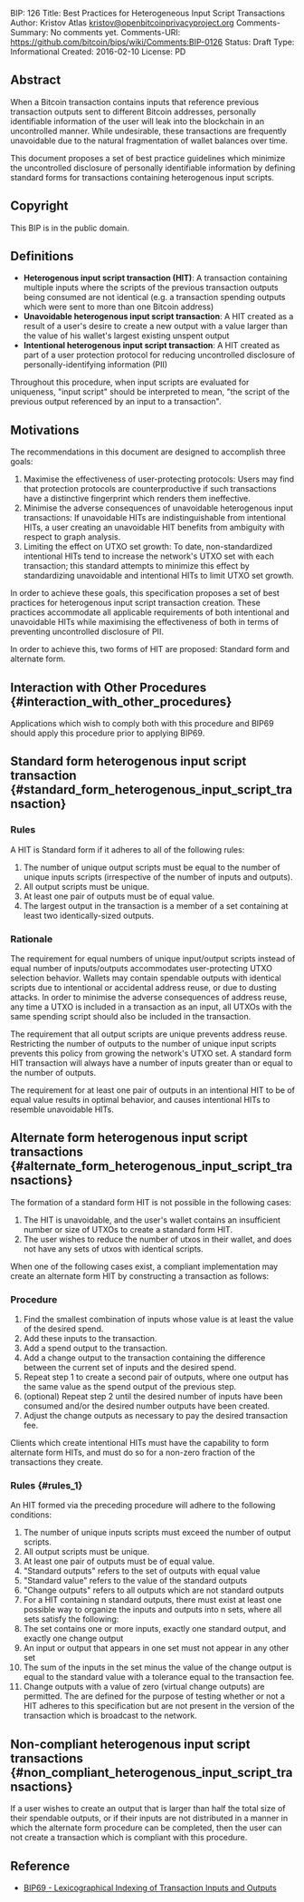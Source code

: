 BIP: 126
Title: Best Practices for Heterogeneous Input Script Transactions
Author: Kristov Atlas <kristov@openbitcoinprivacyproject.org>
Comments-Summary: No comments yet.
Comments-URI: https://github.com/bitcoin/bips/wiki/Comments:BIP-0126
Status: Draft
Type: Informational
Created: 2016-02-10
License: PD

## Abstract

When a Bitcoin transaction contains inputs that reference previous
transaction outputs sent to different Bitcoin addresses, personally
identifiable information of the user will leak into the blockchain in an
uncontrolled manner. While undesirable, these transactions are
frequently unavoidable due to the natural fragmentation of wallet
balances over time.

This document proposes a set of best practice guidelines which minimize
the uncontrolled disclosure of personally identifiable information by
defining standard forms for transactions containing heterogenous input
scripts.

## Copyright

This BIP is in the public domain.

## Definitions

-   **Heterogenous input script transaction (HIT)**: A transaction
containing multiple inputs where the scripts of the previous
transaction outputs being consumed are not identical (e.g. a
transaction spending outputs which were sent to more than one
Bitcoin address)
-   **Unavoidable heterogenous input script transaction**: A HIT created
as a result of a user's desire to create a new output with a value
larger than the value of his wallet\'s largest existing unspent
output
-   **Intentional heterogenous input script transaction**: A HIT created
as part of a user protection protocol for reducing uncontrolled
disclosure of personally-identifying information (PII)

Throughout this procedure, when input scripts are evaluated for
uniqueness, \"input script\" should be interpreted to mean, \"the script
of the previous output referenced by an input to a transaction\".

## Motivations

The recommendations in this document are designed to accomplish three
goals:

1.  Maximise the effectiveness of user-protecting protocols: Users may
find that protection protocols are counterproductive if such
transactions have a distinctive fingerprint which renders them
ineffective.
2.  Minimise the adverse consequences of unavoidable heterogenous input
transactions: If unavoidable HITs are indistinguishable from
intentional HITs, a user creating an unavoidable HIT benefits from
ambiguity with respect to graph analysis.
3.  Limiting the effect on UTXO set growth: To date, non-standardized
intentional HITs tend to increase the network\'s UTXO set with each
transaction; this standard attempts to minimize this effect by
standardizing unavoidable and intentional HITs to limit UTXO set
growth.

In order to achieve these goals, this specification proposes a set of
best practices for heterogenous input script transaction creation. These
practices accommodate all applicable requirements of both intentional
and unavoidable HITs while maximising the effectiveness of both in terms
of preventing uncontrolled disclosure of PII.

In order to achieve this, two forms of HIT are proposed: Standard form
and alternate form.

## Interaction with Other Procedures {#interaction_with_other_procedures}

Applications which wish to comply both with this procedure and BIP69
should apply this procedure prior to applying BIP69.

## Standard form heterogenous input script transaction {#standard_form_heterogenous_input_script_transaction}

### Rules

A HIT is Standard form if it adheres to all of the following rules:

1.  The number of unique output scripts must be equal to the number of
unique inputs scripts (irrespective of the number of inputs and
outputs).
2.  All output scripts must be unique.
3.  At least one pair of outputs must be of equal value.
4.  The largest output in the transaction is a member of a set
containing at least two identically-sized outputs.

### Rationale

The requirement for equal numbers of unique input/output scripts instead
of equal number of inputs/outputs accommodates user-protecting UTXO
selection behavior. Wallets may contain spendable outputs with identical
scripts due to intentional or accidental address reuse, or due to
dusting attacks. In order to minimise the adverse consequences of
address reuse, any time a UTXO is included in a transaction as an input,
all UTXOs with the same spending script should also be included in the
transaction.

The requirement that all output scripts are unique prevents address
reuse. Restricting the number of outputs to the number of unique input
scripts prevents this policy from growing the network's UTXO set. A
standard form HIT transaction will always have a number of inputs
greater than or equal to the number of outputs.

The requirement for at least one pair of outputs in an intentional HIT
to be of equal value results in optimal behavior, and causes intentional
HITs to resemble unavoidable HITs.

## Alternate form heterogenous input script transactions {#alternate_form_heterogenous_input_script_transactions}

The formation of a standard form HIT is not possible in the following
cases:

1.  The HIT is unavoidable, and the user's wallet contains an
insufficient number or size of UTXOs to create a standard form HIT.
2.  The user wishes to reduce the number of utxos in their wallet, and
does not have any sets of utxos with identical scripts.

When one of the following cases exist, a compliant implementation may
create an alternate form HIT by constructing a transaction as follows:

### Procedure

1.  Find the smallest combination of inputs whose value is at least the
value of the desired spend.
1.  Add these inputs to the transaction.
2.  Add a spend output to the transaction.
3.  Add a change output to the transaction containing the difference
between the current set of inputs and the desired spend.
2.  Repeat step 1 to create a second pair of outputs, where one output
has the same value as the spend output of the previous step.
3.  (optional) Repeat step 2 until the desired number of inputs have
been consumed and/or the desired number outputs have been created.
4.  Adjust the change outputs as necessary to pay the desired
transaction fee.

Clients which create intentional HITs must have the capability to form
alternate form HITs, and must do so for a non-zero fraction of the
transactions they create.

### Rules {#rules_1}

An HIT formed via the preceding procedure will adhere to the following
conditions:

1.  The number of unique inputs scripts must exceed the number of output
scripts.
2.  All output scripts must be unique.
3.  At least one pair of outputs must be of equal value.
1.  \"Standard outputs\" refers to the set of outputs with equal
value
2.  \"Standard value\" refers to the value of the standard outputs
3.  \"Change outputs\" refers to all outputs which are not standard
outputs
4.  For a HIT containing n standard outputs, there must exist at least
one possible way to organize the inputs and outputs into n sets,
where all sets satisfy the following:
1.  The set contains one or more inputs, exactly one standard
output, and exactly one change output
2.  An input or output that appears in one set must not appear in
any other set
3.  The sum of the inputs in the set minus the value of the change
output is equal to the standard value with a tolerance equal to
the transaction fee.
4.  Change outputs with a value of zero (virtual change outputs) are
permitted. The are defined for the purpose of testing whether or
not a HIT adheres to this specification but are not present in
the version of the transaction which is broadcast to the
network.

## Non-compliant heterogenous input script transactions {#non_compliant_heterogenous_input_script_transactions}

If a user wishes to create an output that is larger than half the total
size of their spendable outputs, or if their inputs are not distributed
in a manner in which the alternate form procedure can be completed, then
the user can not create a transaction which is compliant with this
procedure.

## Reference

-   [BIP69 - Lexicographical Indexing of Transaction Inputs and
Outputs](bip-0069.mediawiki "wikilink")
